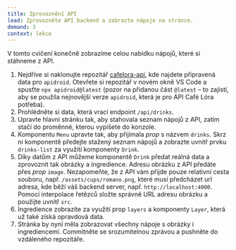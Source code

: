 ```yaml
---
title: Zprovoznění API
lead: Zprovozněte API backend a zobrazte nápoje na stránce.
demand: 3
context: lekce
---
```


V tomto cvičení konečně zobrazíme celou nabídku nápojů, které si stáhneme z API.

1. Nejdříve si naklonujte repozitář [cafelora-api](https://github.com/Czechitas-podklady-WEB/cafelora-api), kde najdete připravená data pro `apidroid`. Otevřete si repozitář v novém okně VS Code a spusťte `npx apidroid@latest` (pozor na přidanou část `@latest` – to zajistí, aby se použila nejnovější verze `apidroid`, která je pro API Café Lóra potřeba).
1. Prohlédněte si data, která vrací endpoint `/api/drinks`.
1. Upravte hlavní stránku tak, aby stahovala seznam nápojů z API, zatím stačí do proměnné, kterou vypíšete do konzole.
1. Komponentu `Menu` upravte tak, aby přijímala _prop_ s názvem `drinks`. Skrz ni komponentě předejte stažený seznam nápojů a zobrazte uvnitř prvku `drinks-list` za využití komponenty `Drink`.
1. Díky datům z API můžeme komponentě `Drink` předat reálná data a zprovoznit tak obrázky a ingredience. Adresu obrázku z API předáte přes _prop_ `image`. Nezapomeňte, že z API vám přijde pouze relativní cesta souboru, např. `/assets/cups/romano.png`, které musí předcházet url adresa, kde běží váš backend server, např. `http://localhost:4000`. Pomocí interpolace řetězců složte správně URL adresu obrázku a použijte uvnitř `src`.
1. Ingredience zobrazíte za využití prop `layers` a komponenty `Layer`, která už také získá opravdová data.
1. Stránka by nyní měla zobrazovat všechny nápoje s obrázky i ingrediencemi. Commitněte se srozumitelnou zprávou a pushněte do vzdáleného repozitáře.
